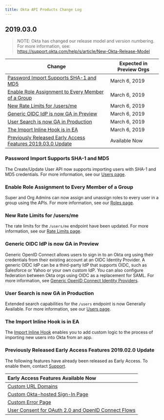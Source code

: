 ```yaml
---
title: Okta API Products Change Log
---
```


## 2019.03.0

> NOTE: Okta has changed our release model and version numbering. For more information, see: <https://support.okta.com/help/s/article/New-Okta-Release-Model>

| Change                                      | Expected in Preview Orgs |
|-----------------------------------------------------------------------------------------------------------------------|--------------------------|
| [Password Import Supports SHA-1 and MD5](#password-import-supports-sha-1-and-md5)                       | March 6, 2019  |
| [Enable Role Assignment to Every Member of a Group](#enable-role-assignment-to-every-member-of-a-group) | March 6, 2019  |
| [New Rate Limits for /users/me](#new-rate-limits-for-usersme)                                         | March 6, 2019  |
| [Generic OIDC IdP is now GA in Preview](#generic-oidc-idp-is-now-ga-in-preview)                         | March 6, 2019  |
| [User Search is now GA in Production](#user-search-is-now-ga-in-production)                             | March 6, 2019  |
| [The Import Inline Hook is in EA](#the-import-inline-hook-is-in-ea)                                     | March 6, 2019  |
| [Previously Released Early Access Features 2019.03.0 Update](#previously-released-early-access-features-2019010-update) | Available Now   |

### Password Import Supports SHA-1 and MD5

The Create/Update User API now supports importing users with SHA-1 and MD5 credentials. For more information, see our [Users page](/docs/api/resources/users/#hashed-password-object). <!--OKTA-204369 and OKTA-201688-->

### Enable Role Assignment to Every Member of a Group

Super and Org Admins can now assign and unassign roles to every user in a group using the APIs. For more information, see our [Roles page](/docs/api/resources/roles#assign-role-to-group). <!--OKTA-207759 and OKTA-207768-->

### New Rate Limits for /users/me

The rate limits for the `/users/me` endpoint have been updated. For more information, see our [Rate Limits page](/docs/api/getting_started/rate-limits#org-wide-rate-limits-legacy-orgs). <!--OKTA-205776-->

### Generic OIDC IdP is now GA in Preview

Generic OpenID Connect allows users to sign in to an Okta org using their credentials from their existing account at an OIDC Identity Provider. A generic OIDC IdP can be a third-party IdP that supports OIDC, such as Salesforce or Yahoo or your own custom IdP. You can also configure federation between Okta orgs using OIDC as a replacement for SAML. For more information, see [Generic OpenID Connect Identity Providers](/authentication-guide/generic-oidc/). <!--OKTA-202447-->

### User Search is now GA in Production

Extended search capabilities for the `/users` endpoint is now Generally Available. For more information, see our [Users page](/docs/api/resources/users/#list-users-with-search). <!--OKTA-210189-->

### The Import Inline Hook is in EA

The [Import Inline Hook](/use_cases/inline_hooks/import_hook/import_hook) enables you to add custom logic to the process of importing new users into Okta from an app. <!--OKTA-211788-->

### Previously Released Early Access Features 2019.02.0 Update

The following features have already been released as Early Access. To enable them, contact [Support](https://support.okta.com/help/open_case).

| Early Access Features Available Now
| :------------------------------------------------- |
| [Custom URL Domains](#custom-url-domains-are-in-early-access)|
| [Custom Okta-hosted Sign-In Page](#custom-okta-hosted-sign-in-page-is-in-early-access)|
| [Custom Error Page](#custom-error-page-is-in-early-access)|
| [User Consent for OAuth 2.0 and OpenID Connect Flows](#user-consent-for-oauth-20-and-openid-connect-flows-in-early-availability-ea) |
